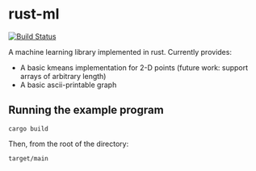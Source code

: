 rust-ml
======

[![Build Status](https://travis-ci.org/tikue/rust-ml.svg?branch=master)](https://travis-ci.org/tikue/rust-ml)

A machine learning library implemented in rust.
Currently provides:
* A basic kmeans implementation for 2-D points (future work: support arrays of arbitrary length)
* A basic ascii-printable graph

## Running the example program
```
cargo build
```
Then, from the root of the directory:
```
target/main
```
